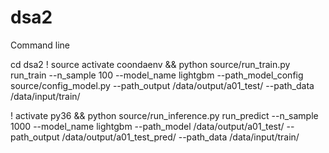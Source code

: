 # dsa2


Command line

cd dsa2
! source activate coondaenv && python source/run_train.py  run_train   --n_sample 100  --model_name lightgbm  --path_model_config source/config_model.py  --path_output /data/output/a01_test/     --path_data /data/input/train/    



 ! activate py36 && python source/run_inference.py  run_predict  --n_sample 1000  --model_name lightgbm  --path_model /data/output/a01_test/   --path_output /data/output/a01_test_pred/     --path_data /data/input/train/

